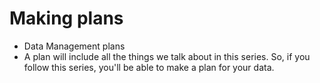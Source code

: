 # Making plans
- Data Management plans
- A plan will include all the things we talk about in this series. So, if you follow this series, you'll be able to make a plan for your data.